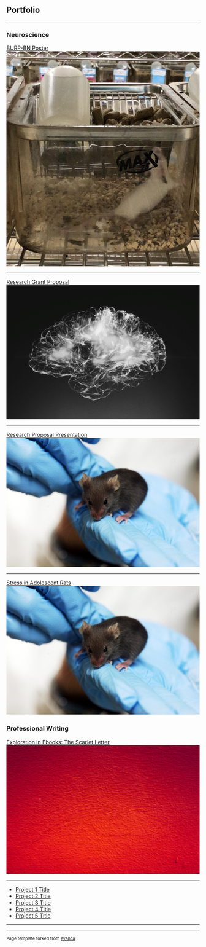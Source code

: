 ## Portfolio

---

### Neuroscience 

[BURP-BN Poster](/pdf/DATKO_Hinklefinal.pdf)
<img src="images/IMG-2612.jpg?raw=true"/>

---
[Research Grant Proposal](/pdf/PSY410-Grant-Proposal-Revised.pdf)
<img src="images/alina-grubnyak-tEVGmMaPFXk-unsplash-cropped.jpg?raw=true"/>

---
[Research Proposal Presentation](https://1drv.ms/b/s!AiohIVjc79L6vDT6vk-KqESyRUMu)
<img src="images/Lab_mouse_mg_3213.jpg?raw=true"/>

---
[Stress in Adolescent Rats](/pdf/PSY351-Final-Manuscript.pdf)
<img src="images/Lab_mouse_mg_3213.jpg?raw=true"/>

### Professional Writing

[Exploration in Ebooks: The Scarlet Letter](https://github.com/timlockridge/digpub-the-scarlet-letter)
<img src="/images/lauris-rozentals-RyKLUffUhVM-unsplash.jpg?raw=true"/>

---
- [Project 1 Title](http://example.com/)
- [Project 2 Title](http://example.com/)
- [Project 3 Title](http://example.com/)
- [Project 4 Title](http://example.com/)
- [Project 5 Title](http://example.com/)

---




---
<p style="font-size:11px">Page template forked from <a href="https://github.com/evanca/quick-portfolio">evanca</a></p>
<!-- Remove above link if you don't want to attibute -->

